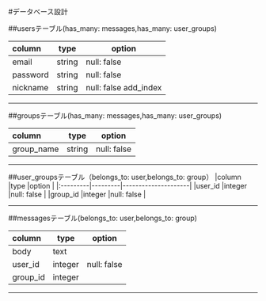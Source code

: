 #データベース設計

##usersテーブル(has_many: messages,has_many: user_groups)

|column    |type     |option               |
|:---------|---------|---------------------|
|email     |string   |null: false          |
|password  |string   |null: false          |
|nickname  |string   |null: false add_index|

***

##groupsテーブル(has_many: messages,has_many: user_groups)

|column    |type     |option               |
|:---------|---------|---------------------|
|group_name|string   |null: false          |

***

##user_groupsテーブル（belongs_to: user,belongs_to: group）
|column    |type     |option               |
|:---------|---------|---------------------|
|user_id   |integer  |null: false          |
|group_id  |integer  |null: false          |


***

##messagesテーブル(belongs_to: user,belongs_to: group)

|column    |type     |option               |
|:---------|---------|---------------------|
|body      |text     |                     |
|user_id   |integer  |null: false          |
|group_id  |integer  |                     |
***
